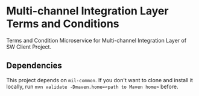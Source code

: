# Multi-channel Integration Layer Terms and Conditions
Terms and Condition Microservice for Multi-channel Integration Layer of SW Client Project.

## Dependencies
This project depends on <code>mil-common</code>. If you don't want to clone and install it locally, run ```mvn validate -Dmaven.home=<path to Maven home>``` before.